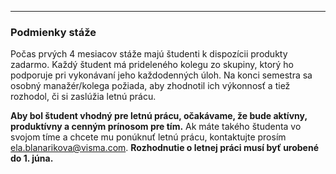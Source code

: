 

---

### **Podmienky stáže**

Počas prvých 4 mesiacov stáže majú študenti k dispozícii produkty zadarmo. Každý študent má prideleného kolegu zo skupiny, ktorý ho podporuje pri vykonávaní jeho každodenných úloh.
Na konci semestra sa osobný manažér/kolega požiada, aby zhodnotil ich výkonnosť a tiež rozhodol, či si zaslúžia letnú prácu.

**Aby bol študent vhodný pre letnú prácu, očakávame, že bude aktívny, produktívny a cenným prínosom pre tím.**
Ak máte takého študenta vo svojom tíme a chcete mu ponúknuť letnú prácu, kontaktujte prosím [ela.blanarikova@visma.com](mailto:ela.blanarikova@visma.com).
**Rozhodnutie o letnej práci musí byť urobené do 1. júna.**